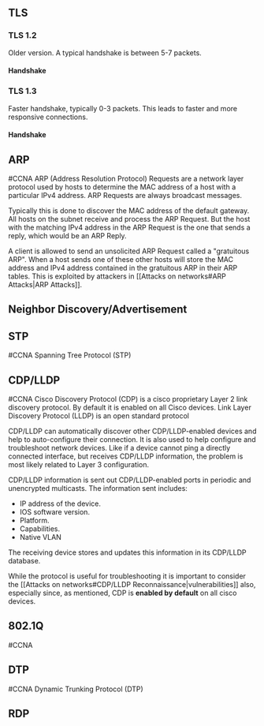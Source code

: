 ## TLS
### TLS 1.2
Older version. A typical handshake is between 5-7 packets.
#### Handshake

### TLS 1.3
Faster handshake, typically 0-3 packets. This leads to faster and more responsive connections.
#### Handshake

## ARP
#CCNA 
ARP (Address Resolution Protocol) Requests are a network layer protocol used by hosts to determine the MAC address of a host with a particular IPv4 address. ARP Requests are always broadcast messages. 

Typically this is done to discover the MAC address of the default gateway. All hosts on the subnet receive and process the ARP Request. But the host with the matching IPv4 address in the ARP Request is the one that sends a reply, which would be an ARP Reply.

A client is allowed to send an unsolicited ARP Request called a "gratuitous ARP". When a host sends one of these other hosts will store the MAC address and IPv4 address contained in the gratuitous ARP in their ARP tables. This is exploited by attackers in [[Attacks on networks#ARP Attacks|ARP Attacks]]. 

## Neighbor Discovery/Advertisement

## STP
#CCNA 
Spanning Tree Protocol (STP)

## CDP/LLDP
#CCNA 
Cisco Discovery Protocol (CDP) is a cisco proprietary Layer 2 link discovery protocol. By default it is enabled on all Cisco devices. 
Link Layer Discovery Protocol (LLDP) is an open standard protocol

CDP/LLDP can automatically discover other CDP/LLDP-enabled devices and help to auto-configure their connection. It is also used to help configure and troubleshoot network devices. Like if a device cannot ping a directly connected interface, but receives CDP/LLDP information, the problem is most likely related to Layer 3 configuration. 

CDP/LLDP information is sent out CDP/LLDP-enabled ports in periodic and unencrypted multicasts. The information sent includes:
- IP address of the device.
- IOS software version.
- Platform.
- Capabilities.
- Native VLAN

The receiving device stores and updates this information in its CDP/LLDP database. 

While the protocol is useful for troubleshooting it is important to consider the [[Attacks on networks#CDP/LLDP Reconnaissance|vulnerabilities]] also, especially since, as mentioned, CDP is **enabled by default** on all cisco devices.

## 802.1Q
#CCNA 
## DTP
#CCNA 
Dynamic Trunking Protocol (DTP)

## RDP
